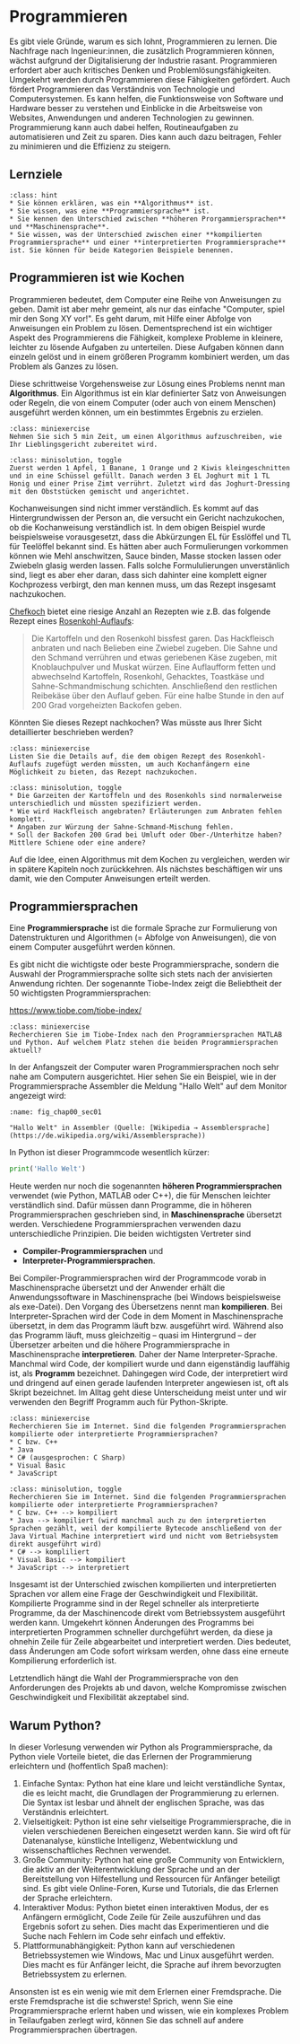 # Programmieren

Es gibt viele Gründe, warum es sich lohnt, Programmieren zu lernen. Die
Nachfrage nach Ingenieur:innen, die zusätzlich Programmieren können, wächst
aufgrund der Digitalisierung der Industrie rasant. Programmieren erfordert aber
auch kritisches Denken und Problemlösungsfähigkeiten. Umgekehrt werden durch
Programmieren diese Fähigkeiten gefördert. Auch fördert Programmieren das
Verständnis von Technologie und Computersystemen. Es kann helfen, die
Funktionsweise von Software und Hardware besser zu verstehen und Einblicke in
die Arbeitsweise von Websites, Anwendungen und anderen Technologien zu gewinnen.
Programmierung kann auch dabei helfen, Routineaufgaben zu automatisieren und
Zeit zu sparen. Dies kann auch dazu beitragen, Fehler zu minimieren und die
Effizienz zu steigern.

## Lernziele

```{admonition} Lernziele
:class: hint
* Sie können erklären, was ein **Algorithmus** ist.
* Sie wissen, was eine **Programmiersprache** ist.
* Sie kennen den Unterschied zwischen **höheren Prorgammiersprachen** und **Maschinensprache**.
* Sie wissen, was der Unterschied zwischen einer **kompilierten Programmiersprache** und einer **interpretierten Programmiersprache** ist. Sie können für beide Kategorien Beispiele benennen.
```

## Programmieren ist wie Kochen

Programmieren bedeutet, dem Computer eine Reihe von Anweisungen zu geben. Damit
ist aber mehr gemeint, als nur das einfache "Computer, spiel mir den Song XY
vor!". Es geht darum, mit Hilfe einer Abfolge von Anweisungen ein Problem zu
lösen. Dementsprechend ist ein wichtiger Aspekt des Programmierens die
Fähigkeit, komplexe Probleme in kleinere, leichter zu lösende Aufgaben zu
unterteilen. Diese Aufgaben können dann einzeln gelöst und in einem größeren
Programm kombiniert werden, um das Problem als Ganzes zu lösen. 

Diese schrittweise Vorgehensweise zur Lösung eines Problems nennt man
**Algorithmus**. Ein Algorithmus ist ein klar definierter Satz von Anweisungen
oder Regeln, die von einem Computer (oder auch von einem Menschen) ausgeführt
werden können, um ein bestimmtes Ergebnis zu erzielen.

```{admonition} Mini-Übung
:class: miniexercise
Nehmen Sie sich 5 min Zeit, um einen Algorithmus aufzuschreiben, wie Ihr Lieblingsgericht zubereitet wird.
```

```{admonition} Lösung
:class: minisolution, toggle
Zuerst werden 1 Apfel, 1 Banane, 1 Orange und 2 Kiwis kleingeschnitten und in eine Schüssel gefüllt. Danach werden 3 EL Joghurt mit 1 TL Honig und einer Prise Zimt verrührt. Zuletzt wird das Joghurt-Dressing mit den Obststücken gemischt und angerichtet.
```

Kochanweisungen sind nicht immer verständlich. Es kommt auf das
Hintergrundwissen der Person an, die versucht ein Gericht nachzukochen, ob die
Kochanweisung verständlich ist. In dem obigen Beispiel wurde beispielsweise
vorausgesetzt, dass die Abkürzungen EL für Esslöffel und TL für Teelöffel
bekannt sind. Es hätten aber auch Formulierungen vorkommen können wie Mehl
anschwitzen, Sauce binden, Masse stocken lassen oder Zwiebeln glasig werden
lassen. Falls solche Formululierungen unverstänlich sind, liegt es aber eher
daran, dass sich dahinter eine komplett eigner Kochprozess verbirgt, den man
kennen muss, um das Rezept insgesamt nachzukochen.

[Chefkoch](https://www.chefkoch.de/) bietet eine riesige Anzahl an Rezepten wie
z.B. das folgende Rezept eines
[Rosenkohl-Auflaufs](https://www.chefkoch.de/rezepte/1717121280428611/Rosenkohlauflauf.html):

>   Die Kartoffeln und den Rosenkohl bissfest garen. Das Hackfleisch anbraten
und nach Belieben eine Zwiebel zugeben. Die Sahne und den Schmand verrühren und
etwas geriebenen Käse zugeben, mit Knoblauchpulver und Muskat würzen. Eine
Auflaufform fetten und abwechselnd Kartoffeln, Rosenkohl, Gehacktes, Toastkäse
und Sahne-Schmandmischung schichten. Anschließend den restlichen Reibekäse über
den Auflauf geben. Für eine halbe Stunde in den auf 200 Grad vorgeheizten
Backofen geben.

Könnten Sie dieses Rezept nachkochen? Was müsste aus Ihrer Sicht detaillierter
beschrieben werden?

```{admonition} Mini-Übung
:class: miniexercise
Listen Sie die Details auf, die dem obigen Rezept des Rosenkohl-Auflaufs zugefügt werden müssten, um auch Kochanfängern eine Möglichkeit zu bieten, das Rezept nachzukochen.
```

```{admonition} Lösung
:class: minisolution, toggle
* Die Garzeiten der Kartoffeln und des Rosenkohls sind normalerweise unterschiedlich und müssten spezifiziert werden. 
* Wie wird Hackfleisch angebraten? Erläuterungen zum Anbraten fehlen komplett.
* Angaben zur Würzung der Sahne-Schmand-Mischung fehlen.
* Soll der Backofen 200 Grad bei Umluft oder Ober-/Unterhitze haben? Mittlere Schiene oder eine andere?
```

Auf die Idee, einen Algorithmus mit dem Kochen zu vergleichen, werden wir in
spätere Kapiteln noch zurückkehren. Als nächstes beschäftigen wir uns damit, wie
den Computer Anweisungen erteilt werden.

## Programmiersprachen 

Eine **Programmiersprache** ist die formale Sprache zur Formulierung von
Datenstrukturen und Algorithmen (= Abfolge von Anweisungen), die von einem
Computer ausgeführt werden können. 

Es gibt nicht die wichtigste oder beste Programmiersprache, sondern die Auswahl
der Programmiersprache sollte sich stets nach der anvisierten Anwendung richten.
Der sogenannte Tiobe-Index zeigt die Beliebtheit der 50 wichtigsten
Programmiersprachen: 

https://www.tiobe.com/tiobe-index/ 

```{admonition} Mini-Übung
:class: miniexercise
Recherchieren Sie im Tiobe-Index nach den Programmiersprachen MATLAB und Python. Auf welchem Platz stehen die beiden Programmiersprachen aktuell?
```

In der Anfangszeit der Computer waren Programmiersprachen noch sehr nahe am
Computern ausgerichtet. Hier sehen Sie ein Beispiel, wie in der
Programmiersprache Assembler die Meldung "Hallo Welt" auf dem Monitor angezeigt
wird:

```{figure} pics/fig_chap00_sec01_assembler.png
:name: fig_chap00_sec01

"Hallo Welt" in Assembler (Quelle: [Wikipedia → Assemblersprache](https://de.wikipedia.org/wiki/Assemblersprache))
```

In Python ist dieser Programmcode wesentlich kürzer:

```python
print('Hallo Welt')
```

Heute werden nur noch die sogenannten **höheren Programmiersprachen** verwendet
(wie Python, MATLAB oder C++), die für Menschen leichter verständlich sind.
Dafür müssen dann Programme, die in höheren Programmiersprachen geschrieben
sind, in **Maschinensprache** übersetzt werden. Verschiedene Programmiersprachen
verwenden dazu unterschiedliche Prinzipien. Die beiden wichtigsten Vertreter
sind 

* **Compiler-Programmiersprachen** und
* **Interpreter-Programmiersprachen**. 

Bei Compiler-Programmiersprachen wird der Programmcode vorab in Maschinensprache
übersetzt und der Anwender erhält die Anwendungssoftware in Maschinensprache
(bei Windows beispielsweise als exe-Datei). Den Vorgang des Übersetzens nennt
man **kompilieren**. Bei Interpreter-Sprachen wird der Code in dem Moment in
Maschinensprache übersetzt, in dem das Programm läuft bzw. ausgeführt wird.
Während also das Programm läuft, muss gleichzeitig – quasi im Hintergrund – der
Übersetzer arbeiten und die höhere Programmiersprache in Maschinensprache
**interpretieren**. Daher der Name Interpreter-Sprache. Manchmal wird Code, der
kompiliert wurde und dann eigenständig lauffähig ist, als **Programm**
bezeichnet. Dahingegen wird Code, der interpretiert wird und dringend auf einen
gerade laufenden Interpreter angewiesen ist, oft als Skript bezeichnet. Im
Alltag geht diese Unterscheidung meist unter und wir verwenden den Begriff
Programm auch für Python-Skripte.

```{admonition} Mini-Übung
:class: miniexercise
Recherchieren Sie im Internet. Sind die folgenden Programmiersprachen kompilierte oder interpretierte Programmiersprachen?
* C bzw. C++
* Java
* C# (ausgesprochen: C Sharp)
* Visual Basic
* JavaScript
```

```{admonition} Lösung
:class: minisolution, toggle
Recherchieren Sie im Internet. Sind die folgenden Programmiersprachen kompilierte oder interpretierte Programmiersprachen?
* C bzw. C++ --> kompiliert
* Java --> kompiliert (wird manchmal auch zu den interpretierten Sprachen gezählt, weil der kompilierte Bytecode anschließend von der Java Virtual Machine interpretiert wird und nicht vom Betriebsystem direkt ausgeführt wird)
* C# --> kompliliert
* Visual Basic --> kompiliert
* JavaScript --> interpretiert
```

Insgesamt ist der Unterschied zwischen kompilierten und interpretierten Sprachen
vor allem eine Frage der Geschwindigkeit und Flexibilität. Kompilierte Programme
sind in der Regel schneller als interpretierte Programme, da der Maschinencode
direkt vom Betriebssystem ausgeführt werden kann. Umgekehrt können Änderungen
des Programms bei interpretierten Programmen schneller durchgeführt werden, da
diese ja ohnehin Zeile für Zeile abgearbeitet und interpretiert werden. Dies
bedeutet, dass Änderungen am Code sofort wirksam werden, ohne dass eine erneute
Kompilierung erforderlich ist.

Letztendlich hängt die Wahl der Programmiersprache von den Anforderungen des
Projekts ab und davon, welche Kompromisse zwischen Geschwindigkeit und
Flexibilität akzeptabel sind. 

## Warum Python?

In dieser Vorlesung verwenden wir Python als Programmiersprache, da Python viele
Vorteile bietet, die das Erlernen der Programmierung erleichtern und
(hoffentlich Spaß machen):

1. Einfache Syntax: Python hat eine klare und leicht verständliche Syntax, die
   es leicht macht, die Grundlagen der Programmierung zu erlernen. Die Syntax
   ist lesbar und ähnelt der englischen Sprache, was das Verständnis
   erleichtert.
2. Vielseitigkeit: Python ist eine sehr vielseitige Programmiersprache, die in
   vielen verschiedenen Bereichen eingesetzt werden kann. Sie wird oft für
   Datenanalyse, künstliche Intelligenz, Webentwicklung und wissenschaftliches
   Rechnen verwendet.
3. Große Community: Python hat eine große Community von Entwicklern, die aktiv
   an der Weiterentwicklung der Sprache und an der Bereitstellung von
   Hilfestellung und Ressourcen für Anfänger beteiligt sind. Es gibt viele
   Online-Foren, Kurse und Tutorials, die das Erlernen der Sprache erleichtern.
4. Interaktiver Modus: Python bietet einen interaktiven Modus, der es Anfängern
   ermöglicht, Code Zeile für Zeile auszuführen und das Ergebnis sofort zu
   sehen. Dies macht das Experimentieren und die Suche nach Fehlern im Code sehr
   einfach und effektiv.
5. Plattformunabhängigkeit: Python kann auf verschiedenen Betriebssystemen wie
   Windows, Mac und Linux ausgeführt werden. Dies macht es für Anfänger leicht,
   die Sprache auf ihrem bevorzugten Betriebssystem zu erlernen.
   
Ansonsten ist es ein wenig wie mit dem Erlernen einer Fremdsprache. Die erste
Fremdsprache ist die schwerste! Sprich, wenn Sie eine Programmiersprache erlernt
haben und wissen, wie ein komplexes Problem in Teilaufgaben zerlegt wird, können
Sie das schnell auf andere Programmiersprachen übertragen.




